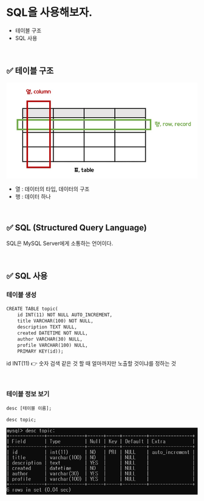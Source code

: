 # SQL을 사용해보자.

- 테이블 구조
- SQL 사용

<br>

## ✅ 테이블 구조

![1](img/Untitled/1.jpg)

- 열 : 데이터의 타입, 데이터의 구조
- 행 : 데이터 하나

<br>

## ✅ SQL (Structured Query Language)  

SQL은 MySQL Server에게 소통하는 언어이다.

<br>

## ✅ SQL 사용

### 테이블 생성

```mysql
CREATE TABLE topic(
    id INT(11) NOT NULL AUTO_INCREMENT,
    title VARCHAR(100) NOT NULL,
    description TEXT NULL,
    created DATETIME NOT NULL,
    author VARCHAR(30) NULL,
    profile VARCHAR(100) NULL,
    PRIMARY KEY(id));
```

id INT(11) 👉  숫자 검색 같은 것 할 때 얼마까지만 노출할 것이냐를 정하는 것 

<br>

### 테이블 정보 보기

```mysql
desc [테이블 이름];
```

```mysql
desc topic;
```

![image-20211126071038049](img/SQL/image-20211126071038049.png)

